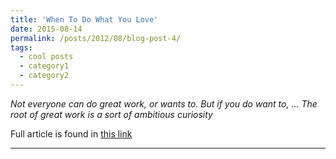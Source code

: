 ```yaml
---
title: 'When To Do What You Love'
date: 2015-08-14
permalink: /posts/2012/08/blog-post-4/
tags:
  - cool posts
  - category1
  - category2
---
```


 *Not everyone can do great work, or wants to. But if you do want to, ... The root of great work is a sort of ambitious curiosity*

Full article is found in [this link]([https://website-name.com](https://paulgraham.com/when.html))
 
------
